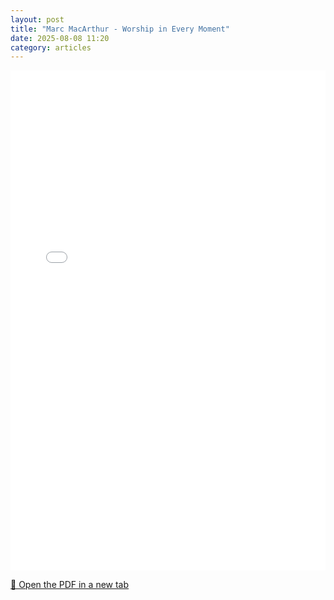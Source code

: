 ```yaml
---
layout: post
title: "Marc MacArthur - Worship in Every Moment"
date: 2025-08-08 11:20
category: articles
---
```


<iframe 
    src="{{ '/assets/articles/Marc-MacArthur-Worship-in-Every-Moment.pdf' | relative_url }}" 
    width="100%" 
    height="800px" 
    style="border: none;">
</iframe>

<p>
    <a href="{{ '/assets/articles/Marc-MacArthur-Worship-in-Every-Moment.pdf' | relative_url }}" target="_blank">
        📄 Open the PDF in a new tab
    </a>
</p>
